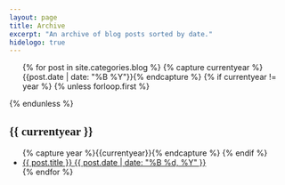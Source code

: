 ```yaml
---
layout: page
title: Archive
excerpt: "An archive of blog posts sorted by date."
hidelogo: true
---
```


<ul class="post-list">
{% for post in site.categories.blog %}
  {% capture currentyear %}{{post.date | date: "%B %Y"}}{% endcapture %}
  {% if currentyear != year %}
    {% unless forloop.first %}</ul>{% endunless %}
    <h2 style="font-family: Philosopher">{{ currentyear }}</h2>
    <ul class="post-list">
    {% capture year %}{{currentyear}}{% endcapture %} 
  {% endif %}
    <li><article><a href="{{ site.url }}{{ post.url }}">{{ post.title }} <span class="entry-date"><time datetime="{{ post.date | date_to_xmlschema }}">{{ post.date | date: "%B %d, %Y" }}</time></span></a></article></li>
{% endfor %}
</ul>